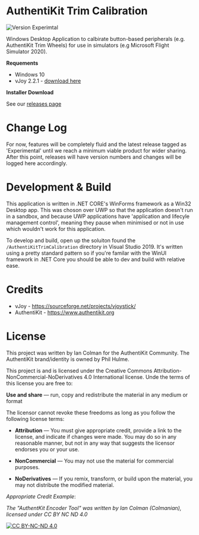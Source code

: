 # AuthentiKit Trim Calibration
![Version Experimtal](https://img.shields.io/badge/Version-Exprimental-blue)

Windows Desktop Application to calbirate button-based peripherals (e.g. AuthentiKit Trim Wheels) for use in simulators (e.g Microsoft Flight Simulator 2020). 

**Requements**
* Windows 10
* vJoy 2.2.1 - [download here](https://github.com/njz3/vJoy/releases/download/v2.2.1.1/vJoySetup-2.2.1-signed.exe)

**Installer Download**

See our [releases page](https://github.com/Colmanian/AuthentiKit-Trim-Calibration/releases)


# Change Log

For now, features will be completely fluid and the latest release tagged as 'Experimental' until we reach a minimum viable product for wider sharing. After this point, releases will have version numbers and changes will be logged here accordingly. 

# Development & Build
This application is written in .NET CORE's WinForms framework as a Win32 Desktop app. This was choson over UWP so that the application doesn't run in a sandbox, and because UWP applications have 'application and lifecyle management control', meaning they pause when minimised or not in use which wouldn't work for this application. 

To develop and build, open up the soluiton found the `/AuthentiKitTrimCalibration` directory in Visual Studio 2019. It's written using a pretty standard pattern so if you're familar with the WinUI framework in .NET Core you should be able to dev and build with relative ease.

# Credits
* vJoy - https://sourceforge.net/projects/vjoystick/
* AuthentiKit - https://www.authentikit.org

# License

This project was written by Ian Colman for the AuthentiKit Community. The AuthentiKit brand/identity is owned by Phil Hulme.

This project is and is licensed under the Creative Commons Attribution-NonCommercial-NoDerivatives 4.0 International license. Unde the terms of this license you are free to:

**Use and share** — run, copy and redistribute the material in any medium or format

The licensor cannot revoke these freedoms as long as you follow the following license terms:

* **Attribution** — You must give appropriate credit, provide a link to the license, and indicate if changes were made. You may do so in any reasonable manner, but not in any way that suggests the licensor endorses you or your use.

* **NonCommercial** — You may not use the material for commercial purposes.

* **NoDerivatives** — If you remix, transform, or build upon the material, you may not distribute the modified material. 

*Appropriate Credit Example*:

*The "AuthentKit Encoder Tool" was written by Ian Colman (Colmanian), licensed under CC BY NC ND 4.0*

[![CC BY-NC-ND 4.0][cc-by-nc-nd-image]][cc-by-nc-nd]

[cc-by-nc-nd]: http://creativecommons.org/licenses/by-nc-nd/4.0/
[cc-by-nc-nd-image]: https://licensebuttons.net/l/by-nc-nd/4.0/88x31.png
[cc-by-nc-nd-shield]: https://img.shields.io/badge/License-CC%20BY%20NC%20ND%204.0-lightgrey.svg